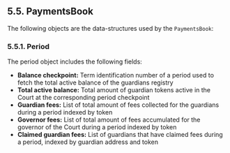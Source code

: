 ## 5.5. PaymentsBook

The following objects are the data-structures used by the `PaymentsBook`:

### 5.5.1. Period

The period object includes the following fields:

- **Balance checkpoint:** Term identification number of a period used to fetch the total active balance of the guardians registry
- **Total active balance:** Total amount of guardian tokens active in the Court at the corresponding period checkpoint
- **Guardian fees:** List of total amount of fees collected for the guardians during a period indexed by token
- **Governor fees:** List of total amount of fees accumulated for the governor of the Court during a period indexed by token
- **Claimed guardian fees:** List of guardians that have claimed fees during a period, indexed by guardian address and token
